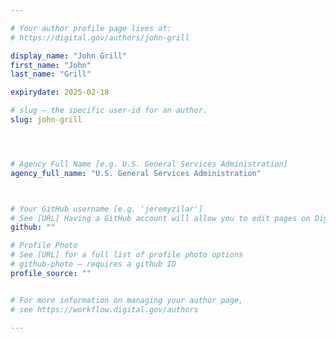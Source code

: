 ```yaml
---

# Your author profile page lives at:
# https://digital.gov/authors/john-grill

display_name: "John Grill"
first_name: "John"
last_name: "Grill"

expirydate: 2025-02-18

# slug — the specific user-id for an author.
slug: john-grill




# Agency Full Name [e.g. U.S. General Services Administration]
agency_full_name: "U.S. General Services Administration"



# Your GitHub username [e.g. 'jeremyzilar']
# See [URL] Having a GitHub account will allow you to edit pages on DigitalGov. The image used in your GitHub account can also be used to populate your digital.gov profile photo.
github: ""

# Profile Photo
# See [URL] for a full list of profile photo options
# github-photo — requires a github ID
profile_source: ""


# For more information on managing your author page,
# see https://workflow.digital.gov/authors

---
```

